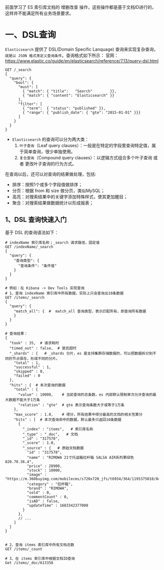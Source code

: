 前面学习了 ES 索引库文档的 增删改查 操作，这些操作都是基于文档ID进行的，这样并不能满足所有业务场景要求。

# 一、DSL查询
`Elasticsearch` 提供了 DSL(Domain Specific Lanquage) 查询来实现复杂查询，`就是以 JSON 格式来定义查询条件`。查询格式如下所示：
官网：<https://www.elastic.co/guide/en/elasticsearch/reference/7.13/query-dsl.html>
```shell
GET /_search
{
  "query": { 
    "bool": { 
      "must": [
        { "match": { "title":   "Search"        }},
        { "match": { "content": "Elasticsearch" }}
      ],
      "filter": [ 
        { "term":  { "status": "published" }},
        { "range": { "publish_date": { "gte": "2015-01-01" }}}
      ]
    }
  }
}
```

- `Elasticsearch` 的查询可以分为两大类：
  1. `叶子查询`（Leaf query clauses）：一般是在特定的字段里查询特定值，属于简单查询，很少单独使用。 
  2. `复合查询`（Compound query clauses）：以逻辑方式组合多个叶子查询 或者 更改叶子查询的行为方式。

在查询以后，还可以对查询的结果做处理，包括:
* 排序：按照1个或多个字段值做排序； 
* 分页：根据 from 和 size 做分页，类似MySQL；
* 高亮：对搜索结果中的关键字添加特殊样式，使其更加醒目；
* 聚合：对搜索结果做数据统计以形成报表；

## 1、DSL 查询快速入门
基于 DSL 的查询语法如下：
```shell
# indexName 索引库名称；_search 请求路径，固定值
GET /indexName/_search
{
  "query": {
    "查询类型": {
      "查询条件": "条件值"
    }
  }
}

# 例如：在 Kibana -> Dev Tools 实现查询
# 1、查询 indexName 索引库中所有数据，实际上只会查询出10条数据
GET /items/_search
{
  "query": {
    "match_all": {  #  match_all 查询类型，表示匹配所有，即查询所有数据
    }
  }
}

# 查询结果：
{
  "took" : 35,  # 请求耗时
  "timed_out" : false,  # 是否超时
  "_shards" : {   # _shards 分片，es 是支持集群存储数据的，可以把数据拆分到不同的节点保存，形成不同的分片。
    "total" : 1,
    "successful" : 1,
    "skipped" : 0,
    "failed" : 0
  },
  "hits" : {  # 本次查询的数据
    "total" : {
      "value" : 10000,    # 当前查询的总条数，es 内部默认限制单次允许查询的最大数据不能大于1万条
      "relation" : "gte"  # gte 表示查询条数大于或等于1万条
    },
    "max_score" : 1.0,    # 得分，所有结果中得分最高的文档的相关性算分
    "hits" : [  # 本次查询命中的数据，默认最多只返回10条数据
      {
        "_index" : "items",   # 索引库名称
        "_type" : "_doc",   # 文档
        "_id" : "317578",
        "_score" : 1.0,
        "_source" : {   # 原始文档数据
          "id" : "317578",
          "name" : "RIMOWA 21寸托运箱拉杆箱 SALSA AIR系列果绿色 820.70.36.4",
          "price" : 28900,
          "stock" : 10000,
          "image" : "https://m.360buyimg.com/mobilecms/s720x720_jfs/t6934/364/1195375010/84676/e9f2c55f/597ece38N0ddcbc77.jpg!q70.jpg.webp",
          "category" : "拉杆箱",
          "brand" : "RIMOWA",
          "sold" : 0,
          "commentCount" : 0,
          "isAD" : false,
          "updateTime" : 1683342377000
        }
      },
      // ... 
    ]
  }
}


# 2、查询 items 索引库中所有文档总数
GET /items/_count

# 3、在 items 索引库中根据文档ID查询
Get /items/_doc/613358
```